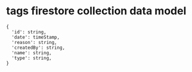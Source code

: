 # tags firestore collection data model

```
{
  'id': string,
  'date': timeStamp,
  'reason': string,
  'createdBy': string,
  'name': string,
  'type': string,
}
```